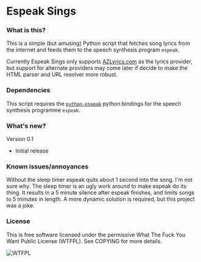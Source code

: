 # Espeak Sings
### What is this?
This is a simple (but amusing) Python script that fetches song lyrics from the internet and feeds them to the speech synthesis program `espeak`.

Currently Espeak Sings only supports [AZLyrics.com](http://azlyrics.com) as the lyrics provider, but support for alternate providers may come later if decide to make the HTML parser and URL resolver more robust.

### Dependencies
This script requires the [`python-espeak`](https://launchpad.net/python-espeak) python bindings for the speech synthesis programme `espeak`.

### What's new?
Version 0.1
 * Initial release
 
### Known issues/annoyances
Without the sleep timer espeak quits about 1 second into the song. I'm not sure why.
The sleep timer is an ugly work around to make espeak do its thing. It results in a 5 minute silence after espeak finishes, and limits songs to 5 minutes in length. A more dynamic solution is required, but this project was a joke.

### License
This is free software licensed under the permissive What The Fuck You Want Public License (WTFPL). See COPYING for more details.

![WTFPL](http://www.wtfpl.net/wp-content/uploads/2012/12/wtfpl-badge-1.png)
